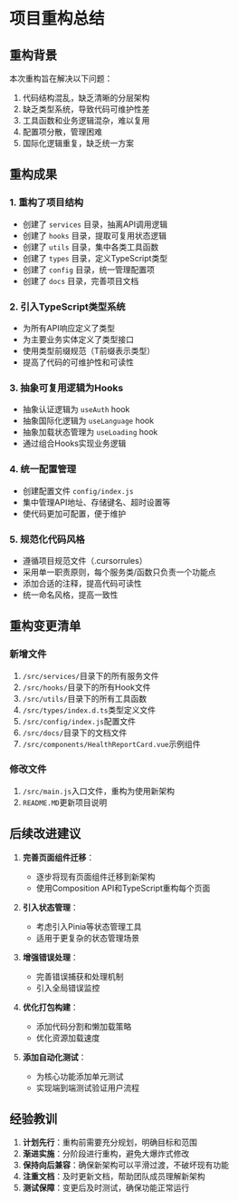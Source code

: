 # 项目重构总结

## 重构背景

本次重构旨在解决以下问题：
1. 代码结构混乱，缺乏清晰的分层架构
2. 缺乏类型系统，导致代码可维护性差
3. 工具函数和业务逻辑混杂，难以复用
4. 配置项分散，管理困难
5. 国际化逻辑重复，缺乏统一方案

## 重构成果

### 1. 重构了项目结构
- 创建了 `services` 目录，抽离API调用逻辑
- 创建了 `hooks` 目录，提取可复用状态逻辑
- 创建了 `utils` 目录，集中各类工具函数
- 创建了 `types` 目录，定义TypeScript类型
- 创建了 `config` 目录，统一管理配置项
- 创建了 `docs` 目录，完善项目文档

### 2. 引入TypeScript类型系统
- 为所有API响应定义了类型
- 为主要业务实体定义了类型接口
- 使用类型前缀规范（T前缀表示类型）
- 提高了代码的可维护性和可读性

### 3. 抽象可复用逻辑为Hooks
- 抽象认证逻辑为 `useAuth` hook
- 抽象国际化逻辑为 `useLanguage` hook
- 抽象加载状态管理为 `useLoading` hook
- 通过组合Hooks实现业务逻辑

### 4. 统一配置管理
- 创建配置文件 `config/index.js`
- 集中管理API地址、存储键名、超时设置等
- 使代码更加可配置，便于维护

### 5. 规范化代码风格
- 遵循项目规范文件（.cursorrules）
- 采用单一职责原则，每个服务类/函数只负责一个功能点
- 添加合适的注释，提高代码可读性
- 统一命名风格，提高一致性

## 重构变更清单

### 新增文件
1. `/src/services/`目录下的所有服务文件
2. `/src/hooks/`目录下的所有Hook文件
3. `/src/utils/`目录下的所有工具函数
4. `/src/types/index.d.ts`类型定义文件
5. `/src/config/index.js`配置文件
6. `/src/docs/`目录下的文档文件
7. `/src/components/HealthReportCard.vue`示例组件

### 修改文件
1. `/src/main.js`入口文件，重构为使用新架构
2. `README.MD`更新项目说明

## 后续改进建议

1. **完善页面组件迁移**：
   - 逐步将现有页面组件迁移到新架构
   - 使用Composition API和TypeScript重构每个页面

2. **引入状态管理**：
   - 考虑引入Pinia等状态管理工具
   - 适用于更复杂的状态管理场景

3. **增强错误处理**：
   - 完善错误捕获和处理机制
   - 引入全局错误监控

4. **优化打包构建**：
   - 添加代码分割和懒加载策略
   - 优化资源加载速度

5. **添加自动化测试**：
   - 为核心功能添加单元测试
   - 实现端到端测试验证用户流程

## 经验教训

1. **计划先行**：重构前需要充分规划，明确目标和范围
2. **渐进实施**：分阶段进行重构，避免大爆炸式修改
3. **保持向后兼容**：确保新架构可以平滑过渡，不破坏现有功能
4. **注重文档**：及时更新文档，帮助团队成员理解新架构
5. **测试保障**：变更后及时测试，确保功能正常运行 